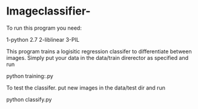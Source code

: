 Imageclassifier-
================
To run this program you need: 

1-python 2.7
2-liblinear
3-PIL

This program trains a logisitic regression classifer to differentiate between images.
Simply put your data in the data/train direrector as specified and run 

python training:.py

To test the classifer. put new images in the data/test dir and run

python classify.py

